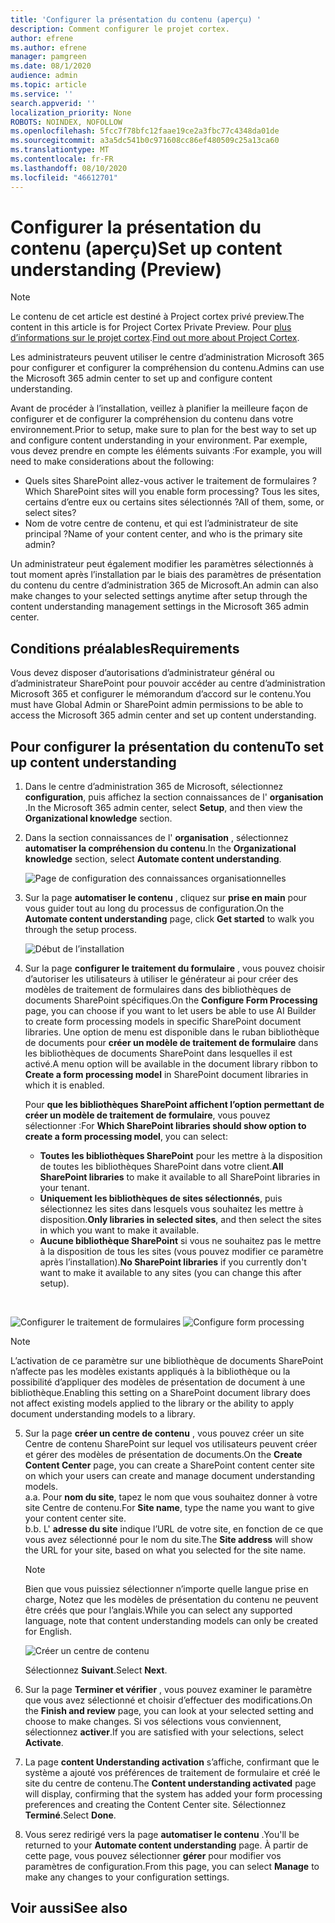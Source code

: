 ```yaml
---
title: 'Configurer la présentation du contenu (aperçu) '
description: Comment configurer le projet cortex.
author: efrene
ms.author: efrene
manager: pamgreen
ms.date: 08/1/2020
audience: admin
ms.topic: article
ms.service: ''
search.appverid: ''
localization_priority: None
ROBOTS: NOINDEX, NOFOLLOW
ms.openlocfilehash: 5fcc7f78bfc12faae19ce2a3fbc77c4348da01de
ms.sourcegitcommit: a3a5dc541b0c971608cc86ef480509c25a13ca60
ms.translationtype: MT
ms.contentlocale: fr-FR
ms.lasthandoff: 08/10/2020
ms.locfileid: "46612701"
---
```

# <a name="set-up-content-understanding-preview"></a><span data-ttu-id="247fa-103">Configurer la présentation du contenu (aperçu)</span><span class="sxs-lookup"><span data-stu-id="247fa-103">Set up content understanding (Preview)</span></span>

> [!Note] 
> <span data-ttu-id="247fa-104">Le contenu de cet article est destiné à Project cortex privé preview.</span><span class="sxs-lookup"><span data-stu-id="247fa-104">The content in this article is for Project Cortex Private Preview.</span></span> <span data-ttu-id="247fa-105">Pour [plus d’informations sur le projet cortex](https://aka.ms/projectcortex).</span><span class="sxs-lookup"><span data-stu-id="247fa-105">[Find out more about Project Cortex](https://aka.ms/projectcortex).</span></span>

<span data-ttu-id="247fa-106">Les administrateurs peuvent utiliser le centre d’administration Microsoft 365 pour configurer et configurer la compréhension du contenu.</span><span class="sxs-lookup"><span data-stu-id="247fa-106">Admins can use the Microsoft 365 admin center to set up and configure content understanding.</span></span> 

<span data-ttu-id="247fa-107">Avant de procéder à l’installation, veillez à planifier la meilleure façon de configurer et de configurer la compréhension du contenu dans votre environnement.</span><span class="sxs-lookup"><span data-stu-id="247fa-107">Prior to setup, make sure to plan for the best way to set up and configure content understanding in your environment.</span></span> <span data-ttu-id="247fa-108">Par exemple, vous devez prendre en compte les éléments suivants :</span><span class="sxs-lookup"><span data-stu-id="247fa-108">For example, you will need to make considerations about the following:</span></span>
- <span data-ttu-id="247fa-109">Quels sites SharePoint allez-vous activer le traitement de formulaires ?</span><span class="sxs-lookup"><span data-stu-id="247fa-109">Which SharePoint sites will you enable form processing?</span></span> <span data-ttu-id="247fa-110">Tous les sites, certains d’entre eux ou certains sites sélectionnés ?</span><span class="sxs-lookup"><span data-stu-id="247fa-110">All of them, some, or select sites?</span></span>
- <span data-ttu-id="247fa-111">Nom de votre centre de contenu, et qui est l’administrateur de site principal ?</span><span class="sxs-lookup"><span data-stu-id="247fa-111">Name of your content center, and who is the primary site admin?</span></span>

<span data-ttu-id="247fa-112">Un administrateur peut également modifier les paramètres sélectionnés à tout moment après l’installation par le biais des paramètres de présentation du contenu du centre d’administration 365 de Microsoft.</span><span class="sxs-lookup"><span data-stu-id="247fa-112">An admin can also make changes to your selected settings anytime after setup through the content understanding management settings in the Microsoft 365 admin center.</span></span>


## <a name="requirements"></a><span data-ttu-id="247fa-113">Conditions préalables</span><span class="sxs-lookup"><span data-stu-id="247fa-113">Requirements</span></span> 
<span data-ttu-id="247fa-114">Vous devez disposer d’autorisations d’administrateur général ou d’administrateur SharePoint pour pouvoir accéder au centre d’administration Microsoft 365 et configurer le mémorandum d’accord sur le contenu.</span><span class="sxs-lookup"><span data-stu-id="247fa-114">You must have Global Admin or SharePoint admin permissions to be able to access the Microsoft 365 admin center and set up content understanding.</span></span>


## <a name="to-set-up-content-understanding"></a><span data-ttu-id="247fa-115">Pour configurer la présentation du contenu</span><span class="sxs-lookup"><span data-stu-id="247fa-115">To set up content understanding</span></span>

1. <span data-ttu-id="247fa-116">Dans le centre d’administration 365 de Microsoft, sélectionnez **configuration**, puis affichez la section connaissances de l' **organisation** .</span><span class="sxs-lookup"><span data-stu-id="247fa-116">In the Microsoft 365 admin center, select **Setup**, and then view the **Organizational knowledge** section.</span></span>
2. <span data-ttu-id="247fa-117">Dans la section connaissances de l' **organisation** , sélectionnez **automatiser la compréhension du contenu**.</span><span class="sxs-lookup"><span data-stu-id="247fa-117">In the **Organizational knowledge** section, select **Automate content understanding**.</span></span><br/>

    ![Page de configuration des connaissances organisationnelles](../media/content-understanding/admin-org-knowledge-options.png)</br>

3. <span data-ttu-id="247fa-119">Sur la page **automatiser le contenu** , cliquez sur **prise en main** pour vous guider tout au long du processus de configuration.</span><span class="sxs-lookup"><span data-stu-id="247fa-119">On the **Automate content understanding** page, click **Get started** to walk you through the setup process.</span></span><br/>

    ![Début de l’installation](../media/content-understanding/admin-content-understanding-get-started.png)</br>


4. <span data-ttu-id="247fa-121">Sur la page **configurer le traitement du formulaire** , vous pouvez choisir d’autoriser les utilisateurs à utiliser le générateur ai pour créer des modèles de traitement de formulaires dans des bibliothèques de documents SharePoint spécifiques.</span><span class="sxs-lookup"><span data-stu-id="247fa-121">On the **Configure Form Processing** page, you can choose if you want to let users be able to use AI Builder to create form processing models in specific SharePoint document libraries.</span></span> <span data-ttu-id="247fa-122">Une option de menu est disponible dans le ruban bibliothèque de documents pour **créer un modèle de traitement de formulaire** dans les bibliothèques de documents SharePoint dans lesquelles il est activé.</span><span class="sxs-lookup"><span data-stu-id="247fa-122">A menu option will be available in the document library ribbon to **Create a form processing model** in SharePoint document libraries in which it is enabled.</span></span>
 
     <span data-ttu-id="247fa-123">Pour **que les bibliothèques SharePoint affichent l’option permettant de créer un modèle de traitement de formulaire**, vous pouvez sélectionner :</span><span class="sxs-lookup"><span data-stu-id="247fa-123">For **Which SharePoint libraries should show option to create a form processing model**, you can select:</span></span></br>
    - <span data-ttu-id="247fa-124">**Toutes les bibliothèques SharePoint** pour les mettre à la disposition de toutes les bibliothèques SharePoint dans votre client.</span><span class="sxs-lookup"><span data-stu-id="247fa-124">**All SharePoint libraries** to make it available to all SharePoint libraries in your tenant.</span></span></br>
    - <span data-ttu-id="247fa-125">**Uniquement les bibliothèques de sites sélectionnés**, puis sélectionnez les sites dans lesquels vous souhaitez les mettre à disposition.</span><span class="sxs-lookup"><span data-stu-id="247fa-125">**Only libraries in selected sites**, and then select the sites in which you want to make it available.</span></span></br>
    - <span data-ttu-id="247fa-126">**Aucune bibliothèque SharePoint** si vous ne souhaitez pas le mettre à la disposition de tous les sites (vous pouvez modifier ce paramètre après l’installation).</span><span class="sxs-lookup"><span data-stu-id="247fa-126">**No SharePoint libraries** if you currently don't want to make it available to any sites (you can change this after setup).</span></span>
</br>

   <span data-ttu-id="247fa-127">![Configurer le traitement de formulaires](../media/content-understanding/admin-configforms.png)
</span><span class="sxs-lookup"><span data-stu-id="247fa-127">![Configure form processing](../media/content-understanding/admin-configforms.png)
</span></span></br>

   > [!Note]
   > <span data-ttu-id="247fa-128">L’activation de ce paramètre sur une bibliothèque de documents SharePoint n’affecte pas les modèles existants appliqués à la bibliothèque ou la possibilité d’appliquer des modèles de présentation de document à une bibliothèque.</span><span class="sxs-lookup"><span data-stu-id="247fa-128">Enabling this setting on a SharePoint document library does not affect existing models applied to the library or the ability to apply document understanding models to a library.</span></span> 

    
5. <span data-ttu-id="247fa-129">Sur la page **créer un centre de contenu** , vous pouvez créer un site Centre de contenu SharePoint sur lequel vos utilisateurs peuvent créer et gérer des modèles de présentation de documents.</span><span class="sxs-lookup"><span data-stu-id="247fa-129">On the **Create Content Center** page, you can create a SharePoint content center site on which your users can create and manage document understanding models.</span></span> </br>
    <span data-ttu-id="247fa-130">a.</span><span class="sxs-lookup"><span data-stu-id="247fa-130">a.</span></span> <span data-ttu-id="247fa-131">Pour **nom du site**, tapez le nom que vous souhaitez donner à votre site Centre de contenu.</span><span class="sxs-lookup"><span data-stu-id="247fa-131">For **Site name**, type the name you want to give your content center site.</span></span></br>
    <span data-ttu-id="247fa-132">b.</span><span class="sxs-lookup"><span data-stu-id="247fa-132">b.</span></span> <span data-ttu-id="247fa-133">L' **adresse du site** indique l’URL de votre site, en fonction de ce que vous avez sélectionné pour le nom du site.</span><span class="sxs-lookup"><span data-stu-id="247fa-133">The **Site address** will show the URL for your site, based on what you selected for the site name.</span></span></br>

    > [!Note] 
    > <span data-ttu-id="247fa-134">Bien que vous puissiez sélectionner n’importe quelle langue prise en charge, Notez que les modèles de présentation du contenu ne peuvent être créés que pour l’anglais.</span><span class="sxs-lookup"><span data-stu-id="247fa-134">While you can select any supported language, note that content understanding models can only be created for English.</span></span></br>

      ![Créer un centre de contenu](../media/content-understanding/admin-cu-create-cc.png)</br>


    <span data-ttu-id="247fa-136">Sélectionnez **Suivant**.</span><span class="sxs-lookup"><span data-stu-id="247fa-136">Select **Next**.</span></span>
6. <span data-ttu-id="247fa-137">Sur la page **Terminer et vérifier** , vous pouvez examiner le paramètre que vous avez sélectionné et choisir d’effectuer des modifications.</span><span class="sxs-lookup"><span data-stu-id="247fa-137">On the **Finish and review** page, you can look at your selected setting and choose to make changes.</span></span> <span data-ttu-id="247fa-138">Si vos sélections vous conviennent, sélectionnez **activer**.</span><span class="sxs-lookup"><span data-stu-id="247fa-138">If you are satisfied with your selections, select **Activate**.</span></span>



7. <span data-ttu-id="247fa-139">La page **content Understanding activation** s’affiche, confirmant que le système a ajouté vos préférences de traitement de formulaire et créé le site du centre de contenu.</span><span class="sxs-lookup"><span data-stu-id="247fa-139">The **Content understanding activated** page will display, confirming that the system has added your form processing preferences and creating the Content Center site.</span></span> <span data-ttu-id="247fa-140">Sélectionnez **Terminé**.</span><span class="sxs-lookup"><span data-stu-id="247fa-140">Select **Done**.</span></span>

8. <span data-ttu-id="247fa-141">Vous serez redirigé vers la page **automatiser le contenu** .</span><span class="sxs-lookup"><span data-stu-id="247fa-141">You'll be returned to your **Automate content understanding** page.</span></span> <span data-ttu-id="247fa-142">À partir de cette page, vous pouvez sélectionner **gérer** pour modifier vos paramètres de configuration.</span><span class="sxs-lookup"><span data-stu-id="247fa-142">From this page, you can select **Manage** to make any changes to your configuration settings.</span></span> 

## <a name="see-also"></a><span data-ttu-id="247fa-143">Voir aussi</span><span class="sxs-lookup"><span data-stu-id="247fa-143">See also</span></span>



  






